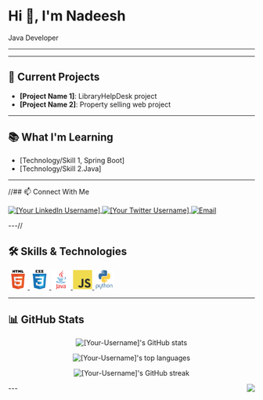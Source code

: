 # Hi 👋, I'm Nadeesh

Java Developer

---



---

## 🚀 Current Projects

- **[Project Name 1]**: LibraryHelpDesk project
- **[Project Name 2]**: Property selling web project


---

## 📚 What I'm Learning

- [Technology/Skill 1, Spring Boot]
- [Technology/Skill 2.Java]
  

---

//## 📫 Connect With Me

<p align="left">
  <a href="[Your LinkedIn URL]" target="blank">
    <img align="center" src="https://raw.githubusercontent.com/rahuldkjain/github-profile-readme-generator/master/src/images/icons/Social/linked-in-alt.svg" alt="[Your LinkedIn Username]" height="30" width="40" />
  </a>
  <a href="[Your Twitter URL]" target="blank">
    <img align="center" src="https://raw.githubusercontent.com/rahuldkjain/github-profile-readme-generator/master/src/images/icons/Social/twitter.svg" alt="[Your Twitter Username]" height="30" width="40" />
  </a>
  <a href="mailto:[Your Email Address]">
    <img align="center" src="https://cdn-icons-png.flaticon.com/512/281/281769.png" alt="Email" height="30" width="40" />
  </a>
</p>

---//

## 🛠️ Skills & Technologies

<p align="left">
  <a href="https://www.w3.org/html/" target="_blank" rel="noreferrer"> 
    <img src="https://raw.githubusercontent.com/devicons/devicon/master/icons/html5/html5-original-wordmark.svg" alt="html5" width="40" height="40"/> 
  </a> 
  <a href="https://www.w3schools.com/css/" target="_blank" rel="noreferrer"> 
    <img src="https://raw.githubusercontent.com/devicons/devicon/master/icons/css3/css3-original-wordmark.svg" alt="css3" width="40" height="40"/> 
  </a> 
  <a href="https://www.java.com" target="_blank" rel="noreferrer"> 
    <img src="https://raw.githubusercontent.com/devicons/devicon/master/icons/java/java-original-wordmark.svg" alt="java" width="40" height="40"/> 
  </a> 
  <a href="https://developer.mozilla.org/en-US/docs/Web/JavaScript" target="_blank" rel="noreferrer"> 
    <img src="https://raw.githubusercontent.com/devicons/devicon/master/icons/javascript/javascript-original.svg" alt="javascript" width="40" height="40"/> 
  </a> 
  <a href="https://www.python.org" target="_blank" rel="noreferrer"> 
    <img src="https://raw.githubusercontent.com/devicons/devicon/master/icons/python/python-original-wordmark.svg" alt="python" width="40" height="40"/> 
  </a> 
  <!-- Add more icons here if you want -->
</p>

---

## 📊 GitHub Stats

<p align="center">
  <img src="https://github-readme-stats.vercel.app/api?username=naadesh369x&show_icons=true&theme=dark&hide_border=true" alt="[Your-Username]'s GitHub stats"/>
</p>

<p align="center">
  <img src="https://github-readme-stats.vercel.app/api/top-langs/?username=naadesh369x&layout=compact&theme=dark&hide_border=true" alt="[Your-Username]'s top languages"/>
</p>

<p align="center">
  <img src="https://github-readme-streak-stats.herokuapp.com/?user=naadesh369x&theme=dark&hide_border=true" alt="[Your-Username]'s GitHub streak"/>
</p>
<img align="right" height="150" src="https://media4.giphy.com/media/v1.Y2lkPTc5MGI3NjExcXQzcDR0dW9xcnZxeHM5cTJybnY1MHRtNm1jYnZ5b2RicTltaDY2MSZlcD12MV9pbnRlcm5hbF9naWZfYnlfaWQmY3Q9Zw/qgQUggAC3Pfv687qPC/giphy.gif"  />
---

